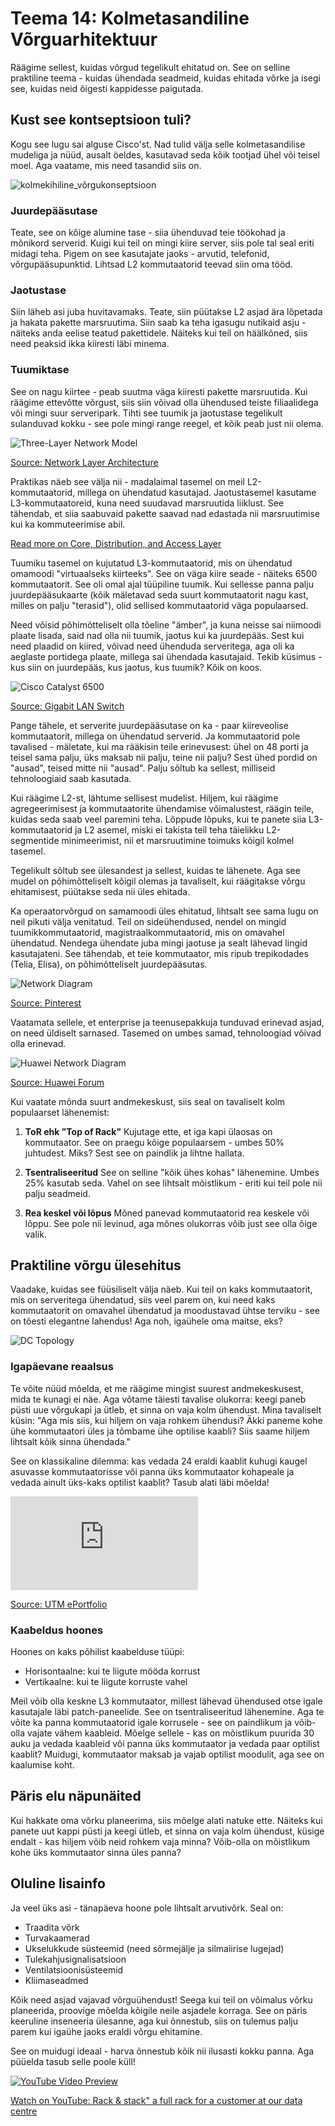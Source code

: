 # Teema 14: Kolmetasandiline Võrguarhitektuur

Räägime sellest, kuidas võrgud tegelikult ehitatud on. See on selline praktiline teema - kuidas ühendada seadmeid, kuidas ehitada võrke ja isegi see, kuidas neid õigesti kappidesse paigutada.

## Kust see kontseptsioon tuli?

Kogu see lugu sai alguse Cisco'st. Nad tulid välja selle kolmetasandilise mudeliga ja nüüd, ausalt öeldes, kasutavad seda kõik tootjad ühel või teisel moel. Aga vaatame, mis need tasandid siis on.

![kolmekihiline_võrgukonseptsioon](./media/network-layers-et.svg)

### Juurdepääsutase
Teate, see on kõige alumine tase - siia ühenduvad teie töökohad ja mõnikord serverid. Kuigi kui teil on mingi kiire server, siis pole tal seal eriti midagi teha. Pigem on see kasutajate jaoks - arvutid, telefonid, võrgupääsupunktid. Lihtsad L2 kommutaatorid teevad siin oma tööd.

### Jaotustase
Siin läheb asi juba huvitavamaks. Teate, siin püütakse L2 asjad ära lõpetada ja hakata pakette marsruutima. Siin saab ka teha igasugu nutikaid asju - näiteks anda eelise teatud pakettidele. Näiteks kui teil on häälkõned, siis need peaksid ikka kiiresti läbi minema.

### Tuumiktase
See on nagu kiirtee - peab suutma väga kiiresti pakette marsruutida. Kui räägime ettevõtte võrgust, siis siin võivad olla ühendused teiste filiaalidega või mingi suur serveripark. Tihti see tuumik ja jaotustase tegelikult sulanduvad kokku - see pole mingi range reegel, et kõik peab just nii olema.

![Three-Layer Network Model](https://www.fibermall.com/blog/wp-content/uploads/2023/08/three-layers-1024x597.png)

[Source: Network Layer Architecture](https://www.fibermall.com/)


Praktikas näeb see välja nii - madalaimal tasemel on meil L2-kommutaatorid, millega on ühendatud kasutajad. Jaotustasemel kasutame L3-kommutaatoreid, kuna need suudavad marsruutida liiklust. See tähendab, et siia saabuvaid pakette saavad nad edastada nii marsruutimise kui ka kommuteerimise abil.

[Read more on Core, Distribution, and Access Layer](https://www.fibermall.com/blog/core-distribution-and-assess-layer.htm#)


Tuumiku tasemel on kujutatud L3-kommutaatorid, mis on ühendatud omamoodi "virtuaalseks kiirteeks". See on väga kiire seade - näiteks  6500 kommutaatorit. See oli omal ajal tüüpiline tuumik. Kui sellesse panna palju juurdepääsukaarte (kõik mäletavad seda suurt kommutaatorit nagu kast, milles on palju "terasid"), olid sellised kommutaatorid väga populaarsed.

Need võisid põhimõtteliselt olla tõeline "ämber", ja kuna neisse sai niimoodi plaate lisada, said nad olla nii tuumik, jaotus kui ka juurdepääs. Sest kui need plaadid on kiired, võivad need ühenduda serveritega, aga oli ka aeglaste portidega plaate, millega sai ühendada kasutajaid. Tekib küsimus - kus siin on juurdepääs, kus jaotus, kus tuumik? Kõik on koos.


![Cisco Catalyst 6500](https://www.gigabitlanswitch.com/photo/ps19376049-cisco_catalyst_6500_managed_network_switch_enhanced_9_slot_ws_c6509_e.jpg)

[Source: Gigabit LAN Switch](http://www.gigabitlanswitch.com/)


Pange tähele, et serverite juurdepääsutase on ka - paar kiireveolise kommutaatorit, millega on ühendatud serverid. Ja kommutaatorid pole tavalised - mäletate, kui ma rääkisin teile erinevusest: ühel on 48 porti ja teisel sama palju, üks maksab nii palju, teine nii palju? Sest ühed pordid on "ausad", teised mitte nii "ausad". Palju sõltub ka sellest, milliseid tehnoloogiaid saab kasutada.

Kui räägime L2-st, lähtume sellisest mudelist. Hiljem, kui räägime agregeerimisest ja kommutaatorite ühendamise võimalustest, räägin teile, kuidas seda saab veel paremini teha. Lõppude lõpuks, kui te panete siia L3-kommutaatorid ja L2 asemel, miski ei takista teil teha täielikku L2-segmentide minimeerimist, nii et marsruutimine toimuks kõigil kolmel tasemel.

Tegelikult sõltub see ülesandest ja sellest, kuidas te lähenete. Aga see mudel on põhimõtteliselt kõigil olemas ja tavaliselt, kui räägitakse võrgu ehitamisest, püütakse seda nii üles ehitada.

Ka operaatorvõrgud on samamoodi üles ehitatud, lihtsalt see sama lugu on neil pikuti välja venitatud. Teil on sideühendused, nendel on mingid tuumikkommutaatorid, magistraalkommutaatorid, mis on omavahel ühendatud. Nendega ühendate juba mingi jaotuse ja sealt lähevad lingid kasutajateni. See tähendab, et teie kommutaator, mis ripub trepikodades (Telia, Elisa), on põhimõtteliselt juurdepääsutas.

![Network Diagram](https://i.pinimg.com/originals/80/4d/77/804d77b6df3be229ba14c8415cfc6b89.png)

[Source: Pinterest](https://www.pinterest.com/)


Vaatamata sellele, et enterprise ja teenusepakkuja tunduvad erinevad asjad, on need üldiselt sarnased. Tasemed on umbes samad, tehnoloogiad võivad olla erinevad.

![Huawei Network Diagram](https://forum.huawei.com/enterprise/api/file/v1/small/thread/671759193356505088.png?appid=esc_en)

[Source: Huawei Forum](https://forum.huawei.com/enterprise/)

Kui vaatate mõnda suurt andmekeskust, siis seal on tavaliselt kolm populaarset lähenemist:

1. **ToR ehk "Top of Rack"**
   Kujutage ette, et iga kapi ülaosas on kommutaator. See on praegu kõige populaarsem - umbes 50% juhtudest. Miks? Sest see on paindlik ja lihtne hallata.

2. **Tsentraliseeritud**
   See on selline "kõik ühes kohas" lähenemine. Umbes 25% kasutab seda. Vahel on see lihtsalt mõistlikum - eriti kui teil pole nii palju seadmeid.

3. **Rea keskel või lõpus**
   Mõned panevad kommutaatorid rea keskele või lõppu. See pole nii levinud, aga mõnes olukorras võib just see olla õige valik.

## Praktiline võrgu ülesehitus

Vaadake, kuidas see füüsiliselt välja näeb. Kui teil on kaks kommutaatorit, mis on serveritega ühendatud, siis veel parem on, kui need kaks kommutaatorit on omavahel ühendatud ja moodustavad ühtse terviku - see on tõesti elegantne lahendus! Aga noh, igaühele oma maitse, eks?

![DC Topology](https://external-content.duckduckgo.com/iu/?u=https%3A%2F%2Fnetwork-insight.net%2Fwp-content%2Fuploads%2F2014%2F08%2Frsz_end_of_row_and_top_of_rack.png&f=1&nofb=1&ipt=49901884867b2bc336dd5ffbc5e4ba69a3b3fbf0d68ca48dde56a3fff7af8595&ipo=images)


### Igapäevane reaalsus

Te võite nüüd mõelda, et me räägime mingist suurest andmekeskusest, mida te kunagi ei näe. Aga võtame täiesti tavalise olukorra: keegi paneb püsti uue võrgukapi ja ütleb, et sinna on vaja kolm ühendust. Mina tavaliselt küsin: "Aga mis siis, kui hiljem on vaja rohkem ühendusi? Äkki paneme kohe ühe kommutaatori üles ja tõmbame ühe optilise kaabli? Siis saame hiljem lihtsalt kõik sinna ühendada."

See on klassikaline dilemma: kas vedada 24 eraldi kaablit kuhugi kaugel asuvasse kommutaatorisse või panna üks kommutaator kohapeale ja vedada ainult üks-kaks optilist kaablit? Tasub alati läbi mõelda!

![Network Diagram](https://eportfolio.utm.my/artefact/file/download.php?file=998605&view=256187&embedded=1&description=256187)

[Source: UTM ePortfolio](https://eportfolio.utm.my/)


### Kaabeldus hoones

Hoones on kaks põhilist kaabelduse tüüpi:
- Horisontaalne: kui te liigute mööda korrust
- Vertikaalne: kui te liigute korruste vahel

Meil võib olla keskne L3 kommutaator, millest lähevad ühendused otse igale kasutajale läbi patch-paneelide. See on tsentraliseeritud lähenemine. Aga te võite ka panna kommutaatorid igale korrusele - see on paindlikum ja võib-olla vajate vähem kaableid. Mõelge sellele - kas on mõistlikum puurida 30 auku ja vedada kaableid või panna üks kommutaator ja vedada paar optilist kaablit? Muidugi, kommutaator maksab ja vajab optilist moodulit, aga see on kaalumise koht.

## Päris elu näpunäited

Kui hakkate oma võrku planeerima, siis mõelge alati natuke ette. Näiteks kui panete uut kappi püsti ja keegi ütleb, et sinna on vaja kolm ühendust, küsige endalt - kas hiljem võib neid rohkem vaja minna? Võib-olla on mõistlikum kohe üks kommutaator sinna üles panna?

## Oluline lisainfo

Ja veel üks asi - tänapäeva hoone pole lihtsalt arvutivõrk. Seal on:
- Traadita võrk
- Turvakaamerad
- Ukselukkude süsteemid (need sõrmejälje ja silmaiirise lugejad)
- Tulekahjusignalisatsioon
- Ventilatsioonisüsteemid
- Kliimaseadmed

Kõik need asjad vajavad võrguühendust! Seega kui teil on võimalus võrku planeerida, proovige mõelda kõigile neile asjadele korraga. See on päris keeruline inseneeria ülesanne, aga kui õnnestub, siis on tulemus palju parem kui igaühe jaoks eraldi võrgu ehitamine.

See on muidugi ideaal - harva õnnestub kõik nii ilusasti kokku panna. Aga püüelda tasub selle poole küll!


[![YouTube Video Preview](https://img.youtube.com/vi/pLBYulLueQo/maxresdefault.jpg)](https://www.youtube.com/watch?v=pLBYulLueQo)

[Watch on YouTube: Rack & stack" a full rack for a customer at our data centre](https://www.youtube.com/watch?v=pLBYulLueQo)